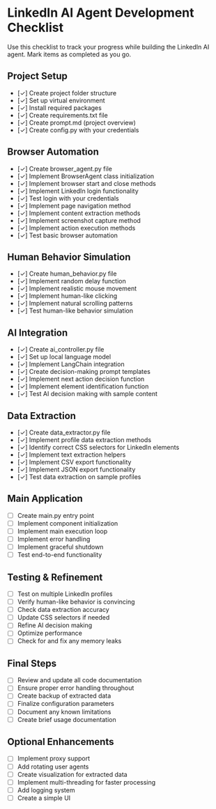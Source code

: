 # LinkedIn AI Agent Development Checklist

Use this checklist to track your progress while building the LinkedIn AI agent. Mark items as completed as you go.

## Project Setup
- [✓] Create project folder structure
- [✓] Set up virtual environment
- [✓] Install required packages
- [✓] Create requirements.txt file
- [✓] Create prompt.md (project overview)
- [✓] Create config.py with your credentials

## Browser Automation
- [✓] Create browser_agent.py file
- [✓] Implement BrowserAgent class initialization
- [✓] Implement browser start and close methods
- [✓] Implement LinkedIn login functionality
- [✓] Test login with your credentials
- [✓] Implement page navigation method
- [✓] Implement content extraction methods
- [✓] Implement screenshot capture method
- [✓] Implement action execution methods
- [✓] Test basic browser automation

## Human Behavior Simulation
- [✓] Create human_behavior.py file
- [✓] Implement random delay function
- [✓] Implement realistic mouse movement
- [✓] Implement human-like clicking
- [✓] Implement natural scrolling patterns
- [✓] Test human-like behavior simulation

## AI Integration
- [✓] Create ai_controller.py file
- [✓] Set up local language model
- [✓] Implement LangChain integration
- [✓] Create decision-making prompt templates
- [✓] Implement next action decision function
- [✓] Implement element identification function
- [✓] Test AI decision making with sample content

## Data Extraction
- [✓] Create data_extractor.py file
- [✓] Implement profile data extraction methods
- [✓] Identify correct CSS selectors for LinkedIn elements
- [✓] Implement text extraction helpers
- [✓] Implement CSV export functionality
- [✓] Implement JSON export functionality
- [✓] Test data extraction on sample profiles

## Main Application
- [ ] Create main.py entry point
- [ ] Implement component initialization
- [ ] Implement main execution loop
- [ ] Implement error handling
- [ ] Implement graceful shutdown
- [ ] Test end-to-end functionality

## Testing & Refinement
- [ ] Test on multiple LinkedIn profiles
- [ ] Verify human-like behavior is convincing
- [ ] Check data extraction accuracy
- [ ] Update CSS selectors if needed
- [ ] Refine AI decision making
- [ ] Optimize performance
- [ ] Check for and fix any memory leaks

## Final Steps
- [ ] Review and update all code documentation
- [ ] Ensure proper error handling throughout
- [ ] Create backup of extracted data
- [ ] Finalize configuration parameters
- [ ] Document any known limitations
- [ ] Create brief usage documentation

## Optional Enhancements
- [ ] Implement proxy support
- [ ] Add rotating user agents
- [ ] Create visualization for extracted data
- [ ] Implement multi-threading for faster processing
- [ ] Add logging system
- [ ] Create a simple UI
